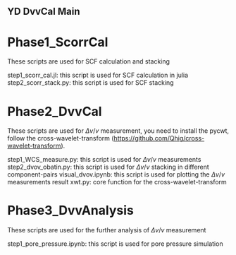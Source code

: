## YD DvvCal Main
# Phase1_ScorrCal
These scripts are used for SCF calculation and stacking

step1_scorr_cal.jl: this script is used for SCF calculation in julia
step2_scorr_stack.py: this script is used for SCF stacking

# Phase2_DvvCal
These scripts are used for $\Delta v/v$ measurement, you need to install the pycwt, follow the cross-wavelet-transform (https://github.com/Qhig/cross-wavelet-transform).

step1_WCS_measure.py: this script is used for $\Delta v/v$ measurements
step2_dvov_obatin.py: this script is used for $\Delta v/v$ stacking in different component-pairs
visual_dvov.ipynb: this script is used for plotting the $\Delta v/v$ measurements result
xwt.py: core function for the cross-wavelet-transform

# Phase3_DvvAnalysis
These scripts are used for the further analysis of $\Delta v/v$ measurement

step1_pore_pressure.ipynb: this script is used for pore pressure simulation
